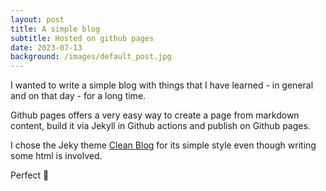 ```yaml
---
layout: post
title: A simple blog
subtitle: Hosted on github pages
date: 2023-07-13
background: /images/default_post.jpg
---
```


I wanted to write a simple blog with things that I have learned - in general and on that day - for a long time.

Github pages offers a very easy way to create a page from markdown content, build it via Jekyll in Github actions and publish on Github pages.

I chose the Jeky theme [Clean Blog](https://github.com/StartBootstrap/startbootstrap-clean-blog-jekyll) for its simple style even though writing some html is involved.

Perfect 🚀
